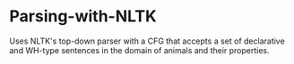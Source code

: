 # Parsing-with-NLTK
Uses NLTK's top-down parser with a CFG that accepts a set of declarative and WH-type sentences in the domain of animals and their properties.
